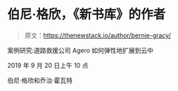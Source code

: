 # 伯尼·格欣，《新书库》的作者

> 原文：<https://thenewstack.io/author/bernie-gracy/>

案例研究:道路救援公司 Agero 如何弹性地扩展到云中

2019 年 9 月 20 日上午 10 点

伯尼·格欣和乔治·霍瓦特
